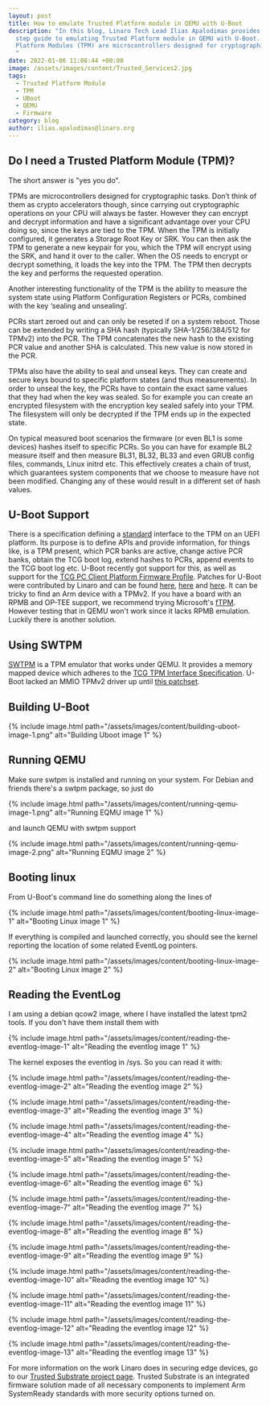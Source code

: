 ```yaml
---
layout: post
title: How to emulate Trusted Platform module in QEMU with U-Boot
description: "In this blog, Linaro Tech Lead Ilias Apalodimas provides a step by
  step guide to emulating Trusted Platform module in QEMU with U-Boot. Trusted
  Platform Modules (TPM) are microcontrollers designed for cryptographic tasks.
  "
date: 2022-01-06 11:08:44 +00:00
image: /assets/images/content/Trusted_Services2.jpg
tags:
  - Trusted Platform Module
  - TPM
  - UBoot
  - QEMU
  - Firmware
category: blog
author: ilias.apalodimas@linaro.org
---
```

## Do I need a Trusted Platform Module (TPM)?

The short answer is "yes you do". 

TPMs are microcontrollers designed for cryptographic tasks.  Don’t think of them as crypto accelerators though, since carrying out cryptographic operations on your CPU will always be faster. However they can encrypt and decrypt information and have a significant advantage over your CPU doing so, since the keys are tied to the TPM.
When the TPM is initially configured, it generates a Storage Root Key or SRK. You can then ask the TPM to generate a new keypair for you, which the TPM will encrypt using the SRK, and hand it over to the caller. When the OS needs to encrypt or decrypt something, it loads the key into the TPM. The TPM then decrypts the key and performs the requested operation. 

Another interesting functionality of the TPM is the ability to measure the system state using Platform Configuration Registers or PCRs, combined with the key ‘sealing and unsealing’.

PCRs start zeroed out and can only be reseted if on a system reboot. Those can be extended by writing a SHA hash (typically SHA-1/256/384/512 for TPMv2) into the PCR.  The TPM concatenates the new hash to the existing PCR value and another SHA is calculated. This new value is now stored in the PCR.

TPMs also have the ability to seal and unseal keys. They can create and secure keys bound to specific platform states (and thus measurements).  In order to unseal the key, the PCRs have to contain the exact same values that they had when the key was sealed. So for example you can create an encrypted filesystem with the encryption key sealed safely into your TPM. The filesystem will only be decrypted if the TPM ends up in the expected state.

On typical measured boot scenarios the firmware (or even BL1 is some devices) hashes itself to specific PCRs. So you can have for example BL2 measure itself and then measure BL31, BL32, BL33 and even GRUB config files,  commands, Linux initrd etc.  This effectively creates a chain of trust, which guarantees system components that we choose to measure have not been modified. Changing any of these would result in a different set of hash values.

## U-Boot Support

There is a specification defining a [standard](https://trustedcomputinggroup.org/wp-content/uploads/EFI-Protocol-Specification-rev13-160330final.pdf) interface to the TPM on an UEFI platform. Its purpose is to define APIs and provide information, for things like, is a TPM present, which PCR banks are active, change active PCR banks, obtain the TCG boot log, extend hashes to PCRs,  append events to the TCG boot log etc.
U-Boot recently got support for this, as well as support for the [TCG PC Client Platform Firmware Profile](https://trustedcomputinggroup.org/wp-content/uploads/TCG_PCClient_PFP_r1p05_v22_02dec2020.pdf).
Patches for U-Boot were contributed by Linaro and can be found [here](https://lore.kernel.org/u-boot/20201112222210.876652-1-ilias.apalodimas@linaro.org/), [here](https://lore.kernel.org/u-boot/20201127162932.1965323-1-ilias.apalodimas@linaro.org/) and [here](https://lore.kernel.org/u-boot/20210813071243.18885-1-masahisa.kojima@linaro.org/).
It can be tricky to find an Arm device with a TPMv2. If you have a board with an RPMB and OP-TEE support, we recommend trying Microsoft's [fTPM](https://github.com/microsoft/ms-tpm-20-ref/). However testing that in QEMU won't work since it lacks RPMB emulation. Luckily there is another solution.

## Using SWTPM

[SWTPM](https://github.com/stefanberger/swtpm) is a TPM emulator that works under QEMU. It provides a memory mapped device which adheres to the [TCG TPM Interface Specification](https://trustedcomputinggroup.org/wp-content/uploads/TCG_PCClientTPMInterfaceSpecification_TIS__1-3_27_03212013.pdf).  U-Boot lacked an MMIO TPMv2 driver up until [this patchset](https://source.denx.de/u-boot/u-boot/-/commit/e0ff3489974415873426188c71c613d2d28de6e3).

## Building U-Boot

{% include image.html path="/assets/images/content/building-uboot-image-1.png" alt="Building Uboot image 1" %}

## Running QEMU

Make sure swtpm is installed and running on your system. For Debian and friends there's a swtpm package, so just do

{% include image.html path="/assets/images/content/running-qemu-image-1.png" alt="Running EQMU image 1" %}

and launch QEMU with swtpm support

{% include image.html path="/assets/images/content/running-qemu-image-2.png" alt="Running EQMU image 2" %}

## Booting linux

From U-Boot's command line do something along the lines of

{% include image.html path="/assets/images/content/booting-linux-image-1" alt="Booting Linux image 1" %}

If everything is compiled and launched correctly, you should see the kernel reporting the location of some related EventLog pointers.

{% include image.html path="/assets/images/content/booting-linux-image-2" alt="Booting Linux image 2" %}

## Reading the EventLog

I am using a debian qcow2 image, where I have installed the latest tpm2 tools. If you don't have them install them with

{% include image.html path="/assets/images/content/reading-the-eventlog-image-1" alt="Reading the eventlog image 1" %}

The kernel exposes the eventlog in /sys. So you can read it with:

{% include image.html path="/assets/images/content/reading-the-eventlog-image-2" alt="Reading the eventlog image 2" %}

{% include image.html path="/assets/images/content/reading-the-eventlog-image-3" alt="Reading the eventlog image 3" %}

{% include image.html path="/assets/images/content/reading-the-eventlog-image-4" alt="Reading the eventlog image 4" %}

{% include image.html path="/assets/images/content/reading-the-eventlog-image-5" alt="Reading the eventlog image 5" %}

{% include image.html path="/assets/images/content/reading-the-eventlog-image-6" alt="Reading the eventlog image 6" %}

{% include image.html path="/assets/images/content/reading-the-eventlog-image-7" alt="Reading the eventlog image 7" %}

{% include image.html path="/assets/images/content/reading-the-eventlog-image-8" alt="Reading the eventlog image 8" %}

{% include image.html path="/assets/images/content/reading-the-eventlog-image-9" alt="Reading the eventlog image 9" %}

{% include image.html path="/assets/images/content/reading-the-eventlog-image-10" alt="Reading the eventlog image 10" %}

{% include image.html path="/assets/images/content/reading-the-eventlog-image-11" alt="Reading the eventlog image 11" %}

{% include image.html path="/assets/images/content/reading-the-eventlog-image-12" alt="Reading the eventlog image 12" %}

{% include image.html path="/assets/images/content/reading-the-eventlog-image-13" alt="Reading the eventlog image 13" %}

For more information on the work Linaro does in securing edge devices, go to our [Trusted Substrate project page](https://linaro.atlassian.net/wiki/spaces/TS/overview). Trusted Substrate is an integrated firmware solution made of all necessary components to implement Arm SystemReady standards with more security options turned on.